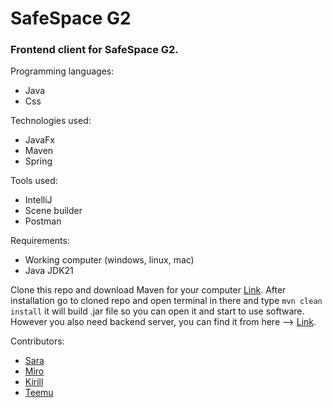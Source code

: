 # SafeSpace G2

### Frontend client for SafeSpace G2.


Programming languages:
  - Java
  - Css

Technologies used:
  - JavaFx
  - Maven
  - Spring

Tools used:
  - IntelliJ
  - Scene builder
  - Postman

Requirements:
  - Working computer (windows, linux, mac)
  - Java JDK21


Clone this repo and download Maven for your computer [Link](https://maven.apache.org/download.cgi).
After installation go to cloned repo and open terminal in there and type ```mvn clean install``` it will build .jar file so you can open it
and start to use software. However you also need backend server, you can find it from here --> [Link](https://github.com/JoelPalu/SafeSpace_Backend/).

Contributors: 
- [Sara](https://github.com/sarapap)
- [Miro](https://github.com/hinmiro)
- [Kirill](https://github.com/JoelPalu)
- [Teemu](https://github.com/teemueka)
